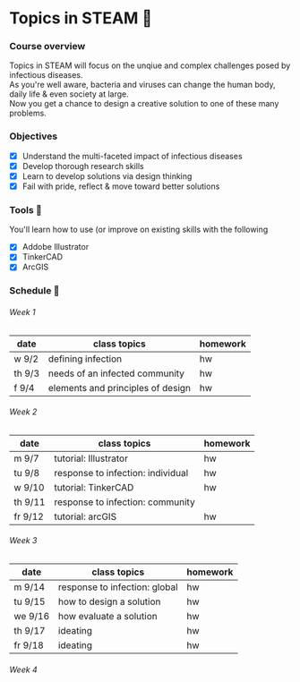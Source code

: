# Topics in STEAM&nbsp;:nut_and_bolt:

### Course overview 
Topics in STEAM will focus on the unqiue and complex challenges posed by infectious diseases.\
As you're well aware, bacteria and viruses can change the human body, daily life & even society at large.\
Now you get a chance to design a creative solution to one of these many problems.
### Objectives
  - [x] Understand the multi-faceted impact of infectious diseases
  - [x] Develop thorough research skills 
  - [x] Learn to develop solutions via design thinking 
  - [x] Fail with pride, reflect & move toward better solutions
### Tools&nbsp;:wrench:
You'll learn how to use (or improve on existing skills with the following
  - [x] Addobe Illustrator
  - [x] TinkerCAD
  - [x] ArcGIS
### Schedule&nbsp;:calendar:

  ###### Week 1
  |date|class topics|homework|
  ----|------------|--------|
  w 9/2|defining infection|hw
  th 9/3|needs of an infected community|hw
  f 9/4|elements and principles of design|hw
  ###### Week 2
  |date|class topics|homework|
  ----|------------|--------|
  m 9/7|tutorial: Illustrator|hw
  tu 9/8|response to infection: individual|hw
  w 9/10|tutorial: TinkerCAD|hw
  th 9/11|response to infection: community
  fr 9/12|tutorial: arcGIS|hw
  ###### Week 3
  |date|class topics|homework|
  ----|------------|--------|
  m 9/14|response to infection: global|hw
  tu 9/15|how to design a solution|hw
  we 9/16|how evaluate a solution|hw
  th 9/17|ideating|hw
  fr 9/18|ideating|hw
  ###### Week 4
  
 
  
